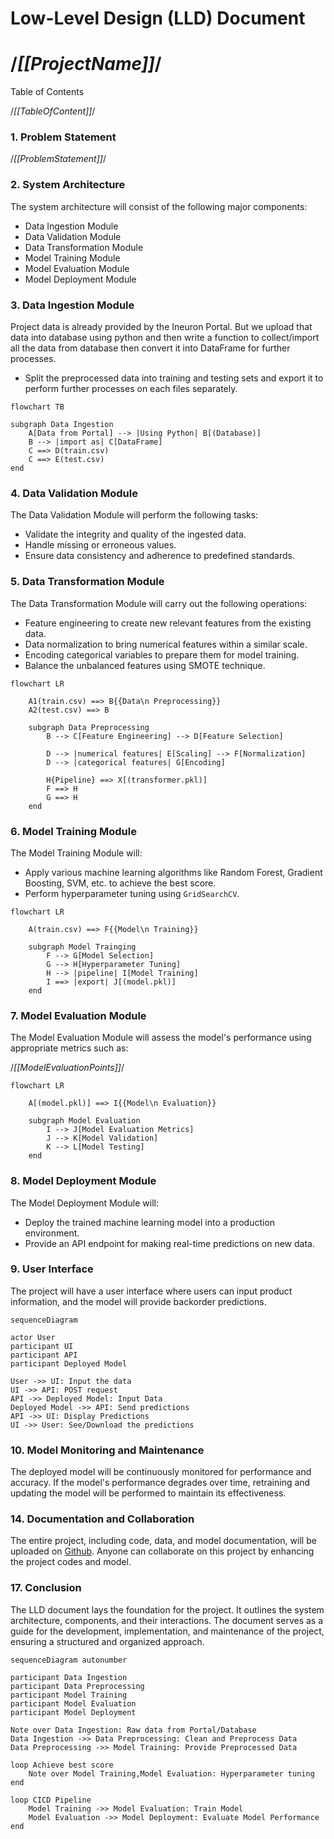 # Low-Level Design (LLD) Document

# /*[[ProjectName]]*/

Table of Contents

/*[[TableOfContent]]*/

### 1. Problem Statement

/*[[ProblemStatement]]*/

### 2. System Architecture

The system architecture will consist of the following major components:

- Data Ingestion Module
- Data Validation Module
- Data Transformation Module
- Model Training Module
- Model Evaluation Module
- Model Deployment Module

### 3. Data Ingestion Module

Project data is already provided by the Ineuron Portal. But we upload that data into database using python and then write a function to collect/import all the data from database then convert it into DataFrame for further processes.

- Split the preprocessed data into training and testing sets and export it to perform further processes on each files separately.

```mermaid
flowchart TB

subgraph Data Ingestion
    A[Data from Portal] --> |Using Python| B[(Database)]
    B --> |import as| C[DataFrame]
    C ==> D(train.csv)
    C ==> E(test.csv)
end
```

### 4. Data Validation Module

The Data Validation Module will perform the following tasks:

- Validate the integrity and quality of the ingested data.
- Handle missing or erroneous values.
- Ensure data consistency and adherence to predefined standards.

### 5. Data Transformation Module

The Data Transformation Module will carry out the following operations:

- Feature engineering to create new relevant features from the existing data.
- Data normalization to bring numerical features within a similar scale.
- Encoding categorical variables to prepare them for model training.
- Balance the unbalanced features using SMOTE technique.

```mermaid
flowchart LR

    A1(train.csv) ==> B{{Data\n Preprocessing}}
    A2(test.csv) ==> B

    subgraph Data Preprocessing
        B --> C[Feature Engineering] --> D[Feature Selection]

        D --> |numerical features| E[Scaling] --> F[Normalization]
        D --> |categorical features| G[Encoding]

        H{Pipeline} ==> X[(transformer.pkl)]
        F ==> H
        G ==> H
    end
```

### 6. Model Training Module

The Model Training Module will:

- Apply various machine learning algorithms like Random Forest, Gradient Boosting, SVM, etc. to achieve the best score.
- Perform hyperparameter tuning using `GridSearchCV`.

```mermaid
flowchart LR

    A(train.csv) ==> F{{Model\n Training}}

    subgraph Model Trainging
        F --> G[Model Selection]
        G --> H[Hyperparameter Tuning]
        H --> |pipeline| I[Model Training]
        I ==> |export| J[(model.pkl)]
    end
```

### 7. Model Evaluation Module

The Model Evaluation Module will assess the model's performance using appropriate metrics such as:

/*[[ModelEvaluationPoints]]*/

```mermaid
flowchart LR

    A[(model.pkl)] ==> I{{Model\n Evaluation}}

    subgraph Model Evaluation
        I --> J[Model Evaluation Metrics]
        J --> K[Model Validation]
        K --> L[Model Testing]
    end
```

### 8. Model Deployment Module

The Model Deployment Module will:

- Deploy the trained machine learning model into a production environment.
- Provide an API endpoint for making real-time predictions on new data.

### 9. User Interface

The project will have a user interface where users can input product information, and the model will provide backorder predictions.

```mermaid
sequenceDiagram

actor User
participant UI
participant API
participant Deployed Model

User ->> UI: Input the data
UI ->> API: POST request
API ->> Deployed Model: Input Data
Deployed Model ->> API: Send predictions
API ->> UI: Display Predictions
UI ->> User: See/Download the predictions
```

### 10. Model Monitoring and Maintenance

The deployed model will be continuously monitored for performance and accuracy. If the model's performance degrades over time, retraining and updating the model will be performed to maintain its effectiveness.

### 14. Documentation and Collaboration

The entire project, including code, data, and model documentation, will be uploaded on [Github](/*[[GithubRepoLink]]*/). Anyone can collaborate on this project by enhancing the project codes and model.

### 17. Conclusion

The LLD document lays the foundation for the project. It outlines the system architecture, components, and their interactions. The document serves as a guide for the development, implementation, and maintenance of the project, ensuring a structured and organized approach.

```mermaid
sequenceDiagram autonumber

participant Data Ingestion
participant Data Preprocessing
participant Model Training
participant Model Evaluation
participant Model Deployment

Note over Data Ingestion: Raw data from Portal/Database
Data Ingestion ->> Data Preprocessing: Clean and Preprocess Data
Data Preprocessing ->> Model Training: Provide Preprocessed Data

loop Achieve best score
    Note over Model Training,Model Evaluation: Hyperparameter tuning
end

loop CICD Pipeline
    Model Training ->> Model Evaluation: Train Model
    Model Evaluation ->> Model Deployment: Evaluate Model Performance
end
```
